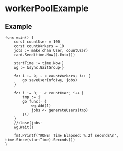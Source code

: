 # workerPoolExample

## Example

    func main() {
        const countUser = 100
        const countWorkers = 10
        jobs := make(chan User, countUser)
        rand.Seed(time.Now().Unix())
    
        startTime := time.Now()
        wg := &sync.WaitGroup{}
    
        for i := 0; i < countWorkers; i++ {
            go saveUserInfo(wg, jobs)
        }
    
        for i := 0; i < countUser; i++ {
            tmp := i
            go func() {
                wg.Add(1)
                jobs <- generateUsers(tmp)
            }()
        }
        //close(jobs)
        wg.Wait()
    
        fmt.Printf("DONE! Time Elapsed: %.2f seconds\n", time.Since(startTime).Seconds())
    }